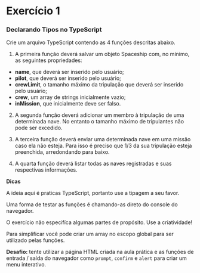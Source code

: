 # Exercício 1

### Declarando Tipos no TypeScript

Crie um arquivo TypeScript contendo as 4 funções descritas abaixo.

1. A primeira função deverá salvar um objeto Spaceship com, no mínimo, as seguintes propriedades:
- **name**, que deverá ser inserido pelo usuário;
- **pilot**, que deverá ser inserido pelo usuário;
- **crewLimit**, o tamanho máximo da tripulação que deverá ser inserido pelo usuário;
- **crew**, um array de strings inicialmente vazio;
- **inMission**, que inicialmente deve ser falso.

2. A segunda função deverá adicionar um membro à tripulação de uma determinada nave. No entanto o tamanho máximo de tripulantes não pode ser excedido.

3. A terceira função deverá enviar uma determinada nave em uma missão caso ela não esteja. Para isso é preciso que 1/3 da sua tripulação esteja preenchida, arredondando para baixo.

4. A quarta função deverá listar todas as naves registradas e suas respectivas informações.

**Dicas**

A ideia aqui é praticas TypeScript, portanto use a tipagem a seu favor.

Uma forma de testar as funções é chamando-as direto do console do navegador.

O exercício não especifíca algumas partes de propósito. Use a criatividade!

Para simplificar você pode criar um array no escopo global para ser utilizado pelas funções.

**Desafio:** tente utilizar a página HTML criada na aula prática e as funções de entrada / saída do navegador como `prompt`, `confirm` e `alert` para criar um menu interativo.